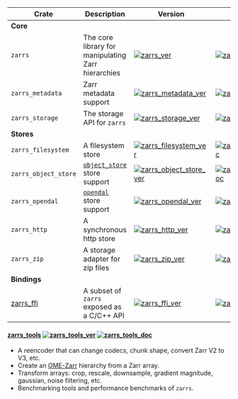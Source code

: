 | Crate                | Description                                                                       | Version                                                                  | Docs                                                            |
| -------------------- | --------------------------------------------------------------------------------- | ------------------------------------------------------------------------ | --------------------------------------------------------------- |
| **Core**             |
| `zarrs`              | The core library for manipulating Zarr hierarchies                                | [![zarrs_ver]](https://crates.io/crates/zarrs)                           | [![zarrs_doc]](https://docs.rs/zarrs)                           |
| `zarrs_metadata`     | Zarr metadata support                                                             | [![zarrs_metadata_ver]](https://crates.io/crates/zarrs_metadata)         | [![zarrs_metadata_doc]](https://docs.rs/zarrs_metadata)         |
| `zarrs_storage`      | The storage API for `zarrs`                                                       | [![zarrs_storage_ver]](https://crates.io/crates/zarrs_storage)           | [![zarrs_storage_doc]](https://docs.rs/zarrs_storage)           |
| **Stores**           |
| `zarrs_filesystem`   | A filesystem store                                                                | [![zarrs_filesystem_ver]](https://crates.io/crates/zarrs_filesystem)     | [![zarrs_filesystem_doc]](https://docs.rs/zarrs_filesystem)     |
| `zarrs_object_store` | [`object_store`](https://docs.rs/object_store/latest/object_store/) store support | [![zarrs_object_store_ver]](https://crates.io/crates/zarrs_object_store) | [![zarrs_object_store_doc]](https://docs.rs/zarrs_object_store) |
| `zarrs_opendal`      | [`opendal`](https://docs.rs/opendal/latest/opendal/) store support                | [![zarrs_opendal_ver]](https://crates.io/crates/zarrs_opendal)           | [![zarrs_opendal_doc]](https://docs.rs/zarrs_opendal)           |
| `zarrs_http`         | A synchronous http store                                                          | [![zarrs_http_ver]](https://crates.io/crates/zarrs_http)                 | [![zarrs_http_doc]](https://docs.rs/zarrs_http)                 |
| `zarrs_zip`          | A storage adapter for zip files                                                   | [![zarrs_zip_ver]](https://crates.io/crates/zarrs_zip)                   | [![zarrs_zip_doc]](https://docs.rs/zarrs_zip)                   |
| **Bindings**         |
| [zarrs_ffi]          | A subset of `zarrs` exposed as a C/C++ API                                        | [![zarrs_ffi_ver]](https://crates.io/crates/zarrs_ffi)                   | [![zarrs_ffi_doc]](https://docs.rs/zarrs_ffi)                   |

[zarrs_ver]: https://img.shields.io/crates/v/zarrs?label=
[zarrs_doc]: https://img.shields.io/docsrs/zarrs?label=
[zarrs_metadata_ver]: https://img.shields.io/crates/v/zarrs_metadata?label=
[zarrs_metadata_doc]: https://img.shields.io/docsrs/zarrs_metadata?label=
[zarrs_storage_ver]: https://img.shields.io/crates/v/zarrs_storage?label=
[zarrs_storage_doc]: https://img.shields.io/docsrs/zarrs_storage?label=
[zarrs_filesystem_ver]: https://img.shields.io/crates/v/zarrs_filesystem?label=
[zarrs_filesystem_doc]: https://img.shields.io/docsrs/zarrs_filesystem?label=
[zarrs_http_ver]: https://img.shields.io/crates/v/zarrs_http?label=
[zarrs_http_doc]: https://img.shields.io/docsrs/zarrs_http?label=
[zarrs_object_store_ver]: https://img.shields.io/crates/v/zarrs_object_store?label=
[zarrs_object_store_doc]: https://img.shields.io/docsrs/zarrs_object_store?label=
[zarrs_opendal_ver]: https://img.shields.io/crates/v/zarrs_opendal?label=
[zarrs_opendal_doc]: https://img.shields.io/docsrs/zarrs_opendal?label=
[zarrs_zip_ver]: https://img.shields.io/crates/v/zarrs_zip?label=
[zarrs_zip_doc]: https://img.shields.io/docsrs/zarrs_zip?label=
[zarrs_ffi_ver]: https://img.shields.io/crates/v/zarrs_ffi?label=
[zarrs_ffi_doc]: https://img.shields.io/docsrs/zarrs_ffi?label=
[zarrs_ffi]: https://github.com/LDeakin/zarrs_ffi
[zarrs_tools_ver]: https://img.shields.io/crates/v/zarrs_tools
[zarrs_tools_doc]: https://img.shields.io/docsrs/zarrs_tools

#### [zarrs_tools] [![zarrs_tools_ver]](https://crates.io/crates/zarrs_tools) [![zarrs_tools_doc]](https://docs.rs/zarrs_tools)

[zarrs_tools]: https://github.com/LDeakin/zarrs_tools
[zarrs_tools_ver]: https://img.shields.io/crates/v/zarrs_tools.svg
[zarrs_tools_doc]: https://docs.rs/zarrs_tools/badge.svg

  - A reencoder that can change codecs, chunk shape, convert Zarr V2 to V3, etc.
  - Create an [OME-Zarr](https://ngff.openmicroscopy.org/latest/) hierarchy from a Zarr array.
  - Transform arrays: crop, rescale, downsample, gradient magnitude, gaussian, noise filtering, etc.
  - Benchmarking tools and performance benchmarks of `zarrs`.
